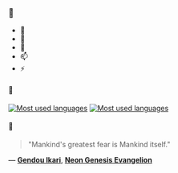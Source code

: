 ### 👋

- 🔭
- 🌱
- 💬
- 📫
- ⚡

#### 🧏

[![Most used languages](https://github-readme-stats-aynah.vercel.app/api/top-langs/?username=aynh&theme=solarized-dark&langs_count=6&layout=compact&hide_title=true)](https://github.com/anuraghazra/github-readme-stats#gh-dark-mode-only)
[![Most used languages](https://github-readme-stats-aynah.vercel.app/api/top-langs/?username=aynh&theme=solarized-light&langs_count=6&layout=compact&hide_title=true)](https://github.com/anuraghazra/github-readme-stats#gh-light-mode-only)

#### 💬

> "Mankind's greatest fear is Mankind itself."

&mdash; [**Gendou Ikari**](https://myanimelist.net/character.php?q=Gendou%20Ikari&cat=character), [**Neon Genesis Evangelion**](https://myanimelist.net/search/all?q=Neon%20Genesis%20Evangelion&cat=all)
